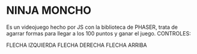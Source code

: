 # NINJA MONCHO

Es un videojuego hecho por JS con la biblioteca de PHASER, trata de agarrar formas para llegar a los 100 puntos y ganar el juego.
CONTROLES:

FLECHA IZQUIERDA
FLECHA DERECHA
FLECHA ARRIBA

